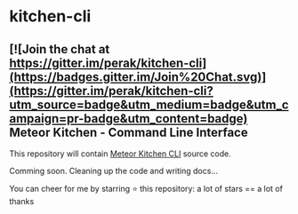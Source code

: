 # kitchen-cli

[![Join the chat at https://gitter.im/perak/kitchen-cli](https://badges.gitter.im/Join%20Chat.svg)](https://gitter.im/perak/kitchen-cli?utm_source=badge&utm_medium=badge&utm_campaign=pr-badge&utm_content=badge)
Meteor Kitchen - Command Line Interface
-------

This repository will contain <a href="http://www.meteorkitchen.com" target="_blank">Meteor Kitchen CLI</a> source code.

Comming soon. Cleaning up the code and writing docs...

You can cheer for me by starring :star: this repository: a lot of stars == a lot of thanks
